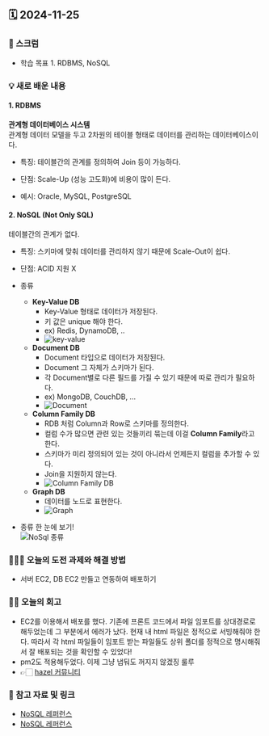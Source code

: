 ## 🗓️ 2024-11-25

### 🐌 스크럼

- 학습 목표 1. RDBMS, NoSQL

### 💡 새로 배운 내용

#### 1. RDBMS

**관계형 데이터베이스 시스템** <br />
관계형 데이터 모델을 두고 2차원의 테이블 형태로 데이터를 관리하는 데이터베이스이다.

- 특징: 테이블간의 관계를 정의하여 Join 등이 가능하다.

- 단점: Scale-Up (성능 고도화)에 비용이 많이 든다.

- 예시: Oracle, MySQL, PostgreSQL

#### 2. NoSQL (Not Only SQL)

테이블간의 관계가 없다. <br />

- 특징: 스키마에 맞춰 데이터를 관리하지 않기 때문에 Scale-Out이 쉽다.

- 단점: ACID 지원 X

- 종류

  - **Key-Value DB**
    - Key-Value 형태로 데이터가 저장된다.
    - 키 값은 unique 해야 한다.
    - ex) Redis, DynamoDB, ..
    - ![key-value](https://velog.velcdn.com/images%2Fswhan9404%2Fpost%2F94339d29-8b28-466b-8e7b-808b9f79379a%2Fimage.png)
  - **Document DB**
    - Document 타입으로 데이터가 저장된다.
    - Document 그 자체가 스키마가 된다.
    - 각 Document별로 다른 필드를 가질 수 있기 때문에 따로 관리가 필요하다.
    - ex) MongoDB, CouchDB, ...
    - ![Document](https://velog.velcdn.com/images%2Fswhan9404%2Fpost%2F00351296-cd50-4467-84a3-4ca36fbfd2d4%2Fimage.png)
  - **Column Family DB**
    - RDB 처럼 Column과 Row로 스키마를 정의한다.
    - 컬럼 수가 많으면 관련 있는 것들끼리 묶는데 이걸 **Column Family**라고 한다.
    - 스키마가 미리 정의되어 있는 것이 아니라서 언제든지 컬럼을 추가할 수 있다.
    - Join을 지원하지 않는다.
    - ![Column Family DB](https://user-images.githubusercontent.com/42582516/113298137-76779e80-9336-11eb-9ed1-cb287417ad04.png)
  - **Graph DB**
    - 데이터를 노드로 표현한다.
    - ![Graph](https://velog.velcdn.com/images%2Fswhan9404%2Fpost%2F472215ea-9a58-4fec-b9c8-a482f7f9b56d%2Fimage.png)

- 종류 한 눈에 보기! <br />
  ![NoSql 종류](https://velog.velcdn.com/images%2Fswhan9404%2Fpost%2F84eaf9cc-6fca-4685-93ce-cf4694f04ae9%2Fimage-20210813104126757.png)

### 👩🏻‍💻 오늘의 도전 과제와 해결 방법

- 서버 EC2, DB EC2 만들고 연동하여 배포하기

### 👏🏻 오늘의 회고

- EC2를 이용해서 배포를 했다. 기존에 프론트 코드에서 파일 임포트를 상대경로로 해두었는데 그 부분에서 에러가 났다. 현재 내 html 파일은 정적으로 서빙해줘야 한다. 따라서 각 html 파일들이 임포트 받는 파일들도 상위 폴더를 정적으로 명시해줘서 잘 배포되는 것을 확인할 수 있었다!
- pm2도 적용해두었다. 이제 그냥 냅둬도 꺼지지 않겠징 룰루
- 👉🏻 [hazel 커뮤니티](http://43.202.43.192:3000/html/Posts.html)

### 🔗 참고 자료 및 링크

- [NoSQL 레퍼런스](https://khj93.tistory.com/entry/Database-RDBMS와-NOSQL-차이점)
- [NoSQL 레퍼런스](https://velog.io/@swhan9404/NoSQL-의-종류별-특징)
